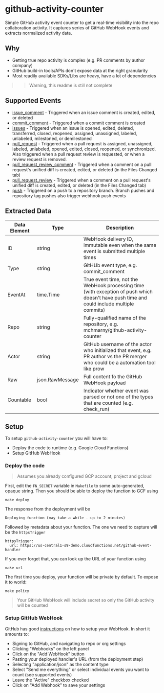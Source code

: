 # github-activity-counter

Simple GitHub activity event counter to get a real-time visibility into the repo collaboration activity. It captures series of GitHub WebHook events and extracts normalized activity data.

## Why

* Getting true repo activity is complex (e.g. PR comments by author company)
* GitHub build-in tools/APIs don't expose data at the right granularity
* Most readily available SDKs/Libs are heavy, have a lot of dependencies

>> Warning, this readme is still not complete

## Supported Events

* [issue_comment](https://developer.github.com/v3/activity/events/types/#issuecommentevent) - Triggered when an issue comment is created, edited, or deleted
* [commit_comment](https://developer.github.com/v3/activity/events/types/#commitcommentevent) - Triggered when a commit comment is created
* [issues](https://developer.github.com/v3/activity/events/types/#issuesevent) - Triggered when an issue is opened, edited, deleted, transferred, closed, reopened, assigned, unassigned, labeled, unlabeled, milestoned, or demilestoned
* [pull_request](https://developer.github.com/v3/activity/events/types/#pullrequestevent) - Triggered when a pull request is assigned, unassigned, labeled, unlabeled, opened, edited, closed, reopened, or synchronized. Also triggered when a pull request review is requested, or when a review request is removed.
* [pull_request_review_comment](https://developer.github.com/v3/activity/events/types/#pullrequestreviewcommentevent) - Triggered when a comment on a pull request's unified diff is created, edited, or deleted (in the Files Changed tab)
* [pull_request_review](https://developer.github.com/v3/activity/events/types/#pullrequestreviewcommentevent) - Triggered when a comment on a pull request's unified diff is created, edited, or deleted (in the Files Changed tab)
* [push](https://developer.github.com/v3/activity/events/types/#pushevent) - Triggered on a push to a repository branch. Branch pushes and repository tag pushes also trigger webhook push events

## Extracted Data

| Data Element | Type            | Description                                                                                                                               |
| ------------ | --------------- | ----------------------------------------------------------------------------------------------------------------------------------------- |
| ID           | string          | WebHook delivery ID, immutable even when the same event is submitted multiple times                                                       |
| Type         | string          | GitHUb event type, e.g. commit_comment                                                                                                    |
| EventAt      | time.Time       | True event time, not the WebHook processing time (with exception of push which doesn't have push time and could include multiple commits) |
| Repo         | string          | Fully-qualified name of the repository, e.g. mchmarny/github-activity-counter                                                             |
| Actor        | string          | GitHub username of the actor who initialized that event, e.g. PR author vs the PR merger who could be a automation tool like prow         |
| Raw          | json.RawMessage | Full content fo the GitHub WebHook payload                                                                                                |
| Countable    | bool            | Indicator whether event was parsed or not one of the types that are counted (e.g. check_run)                                              |


## Setup

To setup `github-activity-counter` you will have to:

* Deploy the code to runtime (e.g. Google Cloud Functions)
* Setup GitHub WebHook

### Deploy the code

> Assumes you already configured GCP account, project and gcloud

First, edit the `FN_SECRET` variable in `Makefile` to some auto-generated, opaque string. Then you should be able to deploy the function to GCF using

```shell
make deploy
```

The response from the deployment will be

```shell
Deploying function (may take a while - up to 2 minutes)
```

Followed by metadata about your function. The one we need to capture will be the `httpsTrigger`

```shell
httpsTrigger:
  url: https://us-central1-s9-demo.cloudfunctions.net/github-event-handler
```

If you ever forget that, you can look up the URL of your function using

```shell
make url
```

The first time you deploy, your function will be private by default. To expose it to world:

```shell
make policy
```

> Your GitHub WebHook will include secret so only the GitHub activity will be counted


### Setup GitHub WebHook

GitHub has good [instructions](https://developer.github.com/webhooks/creating/) on how to setup your WebHook. In short it amounts to:

* Signing to GitHub, and navigating to repo or org settings
* Clicking "Webhooks" on the left panel
* Click on the "Add WebHook" button
* Pasting your deployed handler's URL (from the deployment step)
* Selecting "application/json" as the content type
* Select "Send me everything" or select individual events you want to count (see supported events)
* Leave the "Active" checkbox checked
* Click on "Add Webhook" to save your settings

